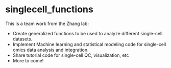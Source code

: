 # singlecell_functions

This is a team work from the Zhang lab:
- Create generalized functions to be used to analyze different single-cell datasets.
- Implement Machine learning and statistical modeling code for single-cell omics data analysis and integration.
- Share tutorial code for single-cell QC, visualization, etc
- More to come!
